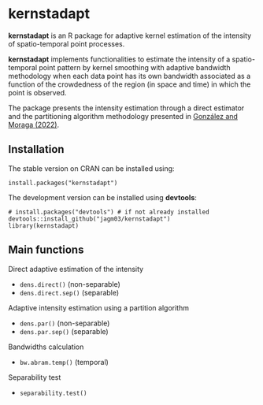 # kernstadapt

**kernstadapt** is an R package for adaptive kernel estimation of the intensity of spatio-temporal point processes.

**kernstadapt** implements functionalities to estimate the intensity of a spatio-temporal point pattern by kernel smoothing with adaptive bandwidth methodology when each data point has its own bandwidth associated as a function of the crowdedness of the region (in space and time) in which the point is observed.

The package presents the intensity estimation through a direct estimator and the partitioning algorithm methodology presented in [González and Moraga
(2022)](https://arxiv.org/pdf/2208.12026.pdf).


## Installation

The stable version on CRAN can be installed using:

```{r, eval=FALSE}
install.packages("kernstadapt")
```

The development version can be installed using **devtools**:

```{r, eval=FALSE}
# install.packages("devtools") # if not already installed
devtools::install_github("jagm03/kernstadapt")
library(kernstadapt)
```

## Main functions

Direct adaptive estimation of the intensity

- `dens.direct()` (non-separable)
- `dens.direct.sep()` (separable)


Adaptive intensity estimation using a partition algorithm

- `dens.par()` (non-separable)
- `dens.par.sep()` (separable)

Bandwidths calculation

- `bw.abram.temp()` (temporal)

Separability test

- `separability.test()`


